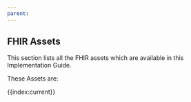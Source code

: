 ```yaml
---
parent: 
---
```

## FHIR Assets

This section lists all the FHIR assets which are available in this Implementation Guide.

These Assets are:

{{index:current}}
